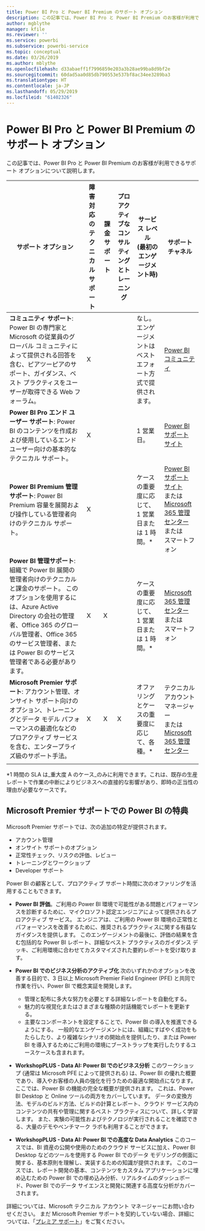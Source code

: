 ```yaml
---
title: Power BI Pro と Power BI Premium のサポート オプション
description: この記事では、Power BI Pro と Power BI Premium のお客様が利用できるサポート オプションについて説明します。
author: mgblythe
manager: kfile
ms.reviewer: ''
ms.service: powerbi
ms.subservice: powerbi-service
ms.topic: conceptual
ms.date: 03/26/2019
ms.author: mblythe
ms.openlocfilehash: d33abaeff1f7996859e203a3b28ae99ba8d9bf2e
ms.sourcegitcommit: 60dad5aa0d85db790553e537bf8ac34ee3289ba3
ms.translationtype: HT
ms.contentlocale: ja-JP
ms.lasthandoff: 05/29/2019
ms.locfileid: "61402326"
---
```

# <a name="power-bi-pro-and-power-bi-premium-support-options"></a>Power BI Pro と Power BI Premium のサポート オプション

この記事では、Power BI Pro と Power BI Premium のお客様が利用できるサポート オプションについて説明します。

| **サポート オプション** | **障害対応のテクニカル サポート** | **課金サポート** | **プロアクティブなコンサルティングとトレーニング** | **サービス レベル<br> (最初のエンゲージメント時)** | **サポート チャネル** |
| --- | --- | --- | --- | --- | --- |
| **コミュニティ サポート**: Power BI の専門家と Microsoft の従業員のグローバル コミュニティによって提供される回答を含む、ピアツーピアのサポート、ガイダンス、ベスト プラクティスをユーザーが取得できる Web フォーラム。 | X |   |   | なし。エンゲージメントはベストエフォート方式で提供されます。 | [Power BI コミュニティ](https://community.powerbi.com) |
| **Power BI Pro エンド ユーザー サポート**: Power BI のコンテンツを作成および使用しているエンド ユーザー向けの基本的なテクニカル サポート。 | X |   |   | 1 営業日。 | [Power BI サポート サイト](https://support.powerbi.com)  |
| **Power BI Premium 管理サポート**: Power BI Premium 容量を展開および操作している管理者向けのテクニカル サポート。 | X |   |   | ケースの重要度に応じて、1 営業日または 1 時間。\* | [Power BI サポート サイト](https://support.powerbi.com)<br>または<br>[Microsoft 365 管理センター](https://portal.office.com/adminportal)<br>または<br> スマートフォン |
| **Power BI 管理サポート**: 組織で Power BI 展開の管理者向けのテクニカルと課金のサポート。  このオプションを使用するには、Azure Active Directory の会社の管理者、Office 365 のグローバル管理者、Office 365 のサービス管理者、または Power BI のサービス管理者である必要があります。 | X | X |   | ケースの重要度に応じて、1 営業日または 1 時間。\* | [Microsoft 365 管理センター](https://portal.office.com/adminportal)<br>または<br> スマートフォン |
| **Microsoft Premier サポート**: アカウント管理、オンサイト サポート向けのオプション、トレーニングとデータ モデル パフォーマンスの最適化などのプロアクティブ サービスを含む、エンタープライズ級のサポート手法。 | X | X | X | オファリングとケースの重要度に応じて、各種。\* | テクニカル アカウント マネージャー <br>または<br> [Microsoft 365 管理センター](https://portal.office.com/adminportal) |
| | | | | | |

\*1 時間の SLA は_重大度 A のケース_のみに利用できます。これは、既存の生産レポートで作業の中断によりビジネスへの直接的な影響があり、即時の正当性の理由が必要なケースです。

## <a name="power-bi-benefits-for-microsoft-premier-support"></a>Microsoft Premier サポートでの Power BI の特典

Microsoft Premier サポートでは、次の追加の特定が提供されます。

- アカウント管理
- オンサイト サポートのオプション
- 正常性チェック、リスクの評価、レビュー
- トレーニングとワークショップ
- Developer サポート

Power BI の顧客として、プロアクティブ サポート時間に次のオファリングを活用することもできます。

 - **Power BI 評価**。ご利用の Power BI 環境で可能性がある問題とパフォーマンスを診断するために、マイクロソフト認定エンジニアによって提供されるプロアクティブ サービス。 エンジニアは、ご利用の Power BI 環境の正常性とパフォーマンスを改善するために、推奨されるプラクティスに関する有益なガイダンスを提供します。 このエンゲージメントの最後に、評価の結果を含む包括的な Power BI レポート、詳細なベスト プラクティスのガイダンス デッキ、ご利用環境に合わせてカスタマイズされた要約レポートを受け取ります。

 - **Power BI でのビジネス分析のアクティブ化** 次のいずれかのオプションを改善する目的で、3 日以上 Microsoft Premier Field Engineer (PFE) と共同で作業を行い、Power BI で概念実証を開発します。
    - 管理と配布に多大な努力を必要とする詳細なレポートを自動化する。
    - 魅力的な視覚化またはさまざまな種類の対話機能でレポートを更新する。 
    - 主要なコンポーネントを設定することで、Power BI の導入を推進できるようにする。 一般的なエンゲージメントには、組織にすばやく成功をもたらしたり、より複雑なシナリオの開始点を提供したり、または Power BI を導入するためにご利用の環境にブーストラップを実行したりするユースケースも含まれます。

  - **WorkshopPLUS - Data AI: Power BI でのビジネス分析** このワークショップ (通常は Microsoft PFE によって提供される) は、Power BI の優れた概要であり、導入やお客様の人員の強化を行うための最適な開始点になります。
ここでは、Power BI の機能の完全な概要が提供されます。 これは、Power BI Desktop と Online ツールの両方をカバーしています。 データの変換方法、モデルのビルド方法、ビルドの計算とレポート、クラウド サービス内のコンテンツの共有や管理に関するベスト プラクティスについて、詳しく学習します。 また、実験の可能性およびテクノロジが実行されることを確認できる、大量のデモやベンチマーク ラボも利用することができます。

  - **WorkshopPLUS - Data AI: Power BI での高度な Data Analytics** このコースでは、BI 資産の公開や使用のためのクラウド サービスに加え、Power BI Desktop などのツールを使用する Power BI でのデータ モデリングの側面に関する、基本原則を理解し、実装するための知識が提供されます。 このコースでは、レポート開発の基本、コンテンツをカスタム アプリケーションに埋め込むための Power BI での埋め込み分析、リアルタイムのダッシュボード、Power BI でのデータ サイエンスと開発に関連する高度な分析がカバーされます。

詳細については、Microsoft テクニカル アカウント マネージャーにお問い合わせください。 まだ Microsoft Premier サポートを契約していない場合、詳細については、「[プレミア サポート](https://support.microsoft.com/en-us/premier)」をご覧ください。

